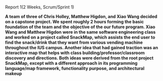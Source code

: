 Report 1(2 Weeks, Scrum/Sprint 1)

**A team of three of Chris Holley, Matthew Higdon, and Xiao Wang decided on a capstone project. We spent roughly 2 hours forming the basic foundation of the team and the objective of the our future program. Xiao Wang and Matthew Higdon were in the same software engineering class and worked on a project called SnackMap, which assists the end user to find the snack/drink that they want from various vending machine throughout the IUS campus. Another idea that had gained traction was an interactive map that helps with class building/professor/classroom discovery and directions. Both ideas were derived from the root project SnackMap, except with a different approach in its programming language/map framework, functionality purpose, and architectural makeup** 